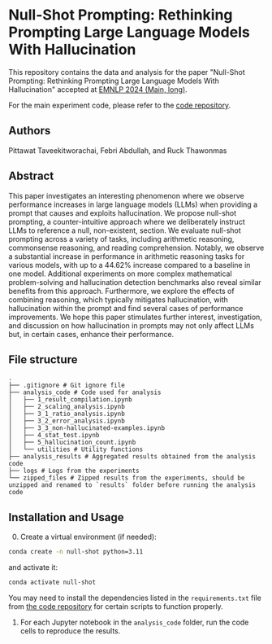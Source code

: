 # Null-Shot Prompting: Rethinking Prompting Large Language Models With Hallucination

This repository contains the data and analysis for the paper "Null-Shot Prompting: Rethinking Prompting Large Language Models With Hallucination" accepted at [EMNLP 2024 (Main, long)](https://2024.emnlp.org/program/accepted_main_conference/).

For the main experiment code, please refer to the [code repository](https://github.com/Pittawat2542/null-shot-prompting/tree/main).

## Authors
Pittawat Taveekitworachai, Febri Abdullah, and Ruck Thawonmas

## Abstract

This paper investigates an interesting phenomenon where we observe performance increases in large language models (LLMs) when providing a prompt that causes and exploits hallucination. We propose null-shot prompting, a counter-intuitive approach where we deliberately instruct LLMs to reference a null, non-existent, section. We evaluate null-shot prompting across a variety of tasks, including arithmetic reasoning, commonsense reasoning, and reading comprehension. Notably, we observe a substantial increase in performance in arithmetic reasoning tasks for various models, with up to a 44.62% increase compared to a baseline in one model. Additional experiments on more complex mathematical problem-solving and hallucination detection benchmarks also reveal similar benefits from this approach. Furthermore, we explore the effects of combining reasoning, which typically mitigates hallucination, with hallucination within the prompt and find several cases of performance improvements. We hope this paper stimulates further interest, investigation, and discussion on how hallucination in prompts may not only affect LLMs but, in certain cases, enhance their performance.

## File structure
```
.
├── .gitignore # Git ignore file
├── analysis_code # Code used for analysis
│   ├── 1_result_compilation.ipynb
│   ├── 2_scaling_analysis.ipynb
│   ├── 3_1_ratio_analysis.ipynb
│   ├── 3_2_error_analysis.ipynb
│   ├── 3_3_non-hallucinated-examples.ipynb
│   ├── 4_stat_test.ipynb
│   ├── 5_hallucination_count.ipynb
│   └── utilities # Utility functions
├── analysis_results # Aggregated results obtained from the analysis code
├── logs # Logs from the experiments
└── zipped_files # Zipped results from the experiments, should be unzipped and renamed to `results` folder before running the analysis code
```

## Installation and Usage
0. Create a virtual environment (if needed):
```bash
conda create -n null-shot python=3.11
```
and activate it:
```bash
conda activate null-shot
```
You may need to install the dependencies listed in the `requirements.txt` file from [the code repository](https://github.com/Pittawat2542/null-shot-prompting) for certain scripts to function properly.

1. For each Jupyter notebook in the `analysis_code` folder, run the code cells to reproduce the results.
